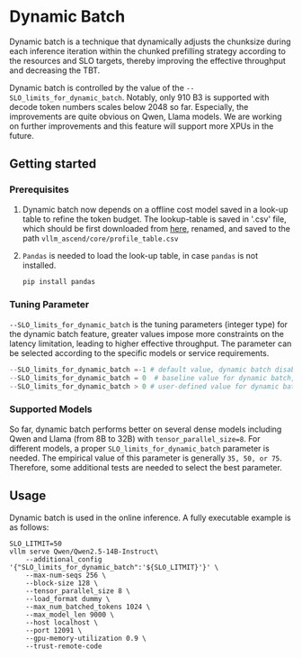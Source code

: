 # Dynamic Batch

Dynamic batch is a technique that dynamically adjusts the chunksize during each inference iteration within the chunked prefilling strategy according to the resources and SLO targets, thereby improving the effective throughput and decreasing the TBT.

Dynamic batch is controlled by the value of the `--SLO_limits_for_dynamic_batch`. 
Notably, only 910 B3 is supported with decode token numbers scales below 2048 so far. 
Especially, the improvements are quite obvious on Qwen, Llama models.
We are working on further improvements and this feature will support more XPUs in the future.

## Getting started


### Prerequisites

1. Dynamic batch now depends on a offline cost model saved in a look-up table to refine the token budget. The lookup-table is saved in '.csv' file, which should be first downloaded from [here](https://vllm-ascend.obs.cn-north-4.myhuaweicloud.com/vllm-ascend/dynamic_batch_scheduler/A2-B3-BLK128.csv), renamed, and saved to the path `vllm_ascend/core/profile_table.csv`

2. `Pandas` is needed to load the look-up table, in case `pandas` is not installed.
    ```bash
    pip install pandas 
    ```

### Tuning Parameter
`--SLO_limits_for_dynamic_batch` is the tuning parameters (integer type) for the dynamic batch feature, greater values impose more constraints on the latency limitation, leading to higher effective throughput. The parameter can be selected according to the specific models or service requirements. 

```python
--SLO_limits_for_dynamic_batch =-1 # default value, dynamic batch disabled.
--SLO_limits_for_dynamic_batch = 0  # baseline value for dynamic batch, dynamic batch disabled, FCFS and decode-first chunked prefilling strategy is used.
--SLO_limits_for_dynamic_batch > 0 # user-defined value for dynamic batch, dynamic batch enabled with FCFS and decode-first chunked prefilling strategy.
```

### Supported Models
So far, dynamic batch performs better on several dense models including Qwen and Llama (from 8B to 32B) with `tensor_parallel_size=8`. For different models, a proper `SLO_limits_for_dynamic_batch` parameter is needed. The empirical value of this parameter is generally `35, 50, or 75`. Therefore, some additional tests are needed to select the best parameter.

## Usage
Dynamic batch is used in the online inference. A fully executable example is as follows:
```shell
SLO_LITMIT=50
vllm serve Qwen/Qwen2.5-14B-Instruct\
    --additional_config '{"SLO_limits_for_dynamic_batch":'${SLO_LITMIT}'}' \
    --max-num-seqs 256 \
    --block-size 128 \
    --tensor_parallel_size 8 \
    --load_format dummy \
    --max_num_batched_tokens 1024 \
    --max_model_len 9000 \
    --host localhost \
    --port 12091 \
    --gpu-memory-utilization 0.9 \
    --trust-remote-code
```
